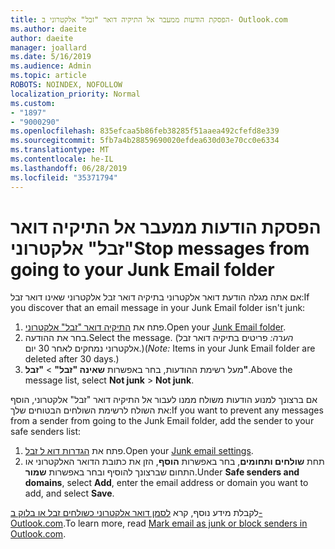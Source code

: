 ```yaml
---
title: הפסקת הודעות ממעבר אל התיקיה דואר "זבל" אלקטרוני ב- Outlook.com
ms.author: daeite
author: daeite
manager: joallard
ms.date: 5/16/2019
ms.audience: Admin
ms.topic: article
ROBOTS: NOINDEX, NOFOLLOW
localization_priority: Normal
ms.custom:
- "1897"
- "9000290"
ms.openlocfilehash: 835efcaa5b86feb38285f51aaea492cfefd8e339
ms.sourcegitcommit: 5fb7a4b28859690020efdea630d03e70cc0e6334
ms.translationtype: MT
ms.contentlocale: he-IL
ms.lasthandoff: 06/28/2019
ms.locfileid: "35371794"
---
```

# <a name="stop-messages-from-going-to-your-junk-email-folder"></a><span data-ttu-id="d9b9d-102">הפסקת הודעות ממעבר אל התיקיה דואר "זבל" אלקטרוני</span><span class="sxs-lookup"><span data-stu-id="d9b9d-102">Stop messages from going to your Junk Email folder</span></span>

<span data-ttu-id="d9b9d-103">אם אתה מגלה הודעת דואר אלקטרוני בתיקיה דואר זבל אלקטרוני שאינו דואר זבל:</span><span class="sxs-lookup"><span data-stu-id="d9b9d-103">If you discover that an email message in your Junk Email folder isn't junk:</span></span>

1. <span data-ttu-id="d9b9d-104">פתח את [התיקיה דואר "זבל" אלקטרוני](https://outlook.live.com/mail/junkemail).</span><span class="sxs-lookup"><span data-stu-id="d9b9d-104">Open your [Junk Email folder](https://outlook.live.com/mail/junkemail).</span></span>
1. <span data-ttu-id="d9b9d-105">בחר את ההודעה.</span><span class="sxs-lookup"><span data-stu-id="d9b9d-105">Select the message.</span></span> <span data-ttu-id="d9b9d-106">(*הערה:* פריטים בתיקיה דואר זבל אלקטרוני נמחקים לאחר 30 יום.)</span><span class="sxs-lookup"><span data-stu-id="d9b9d-106">(*Note:* Items in your Junk Email folder are deleted after 30 days.)</span></span>
1. <span data-ttu-id="d9b9d-107">מעל רשימת ההודעות, בחר באפשרות **שאינה "זבל"** > **"זבל"**.</span><span class="sxs-lookup"><span data-stu-id="d9b9d-107">Above the message list, select **Not junk** > **Not junk**.</span></span>

<span data-ttu-id="d9b9d-108">אם ברצונך למנוע הודעות משולח ממנו לעבור אל התיקיה דואר "זבל" אלקטרוני, הוסף את השולח לרשימת השולחים הבטוחים שלך:</span><span class="sxs-lookup"><span data-stu-id="d9b9d-108">If you want to prevent any messages from a sender from going to the Junk Email folder, add the sender to your safe senders list:</span></span>

1. <span data-ttu-id="d9b9d-109">פתח את [הגדרות דוא ל זבל](https://go.microsoft.com/fwlink/?linkid=2035804).</span><span class="sxs-lookup"><span data-stu-id="d9b9d-109">Open your [Junk email settings](https://go.microsoft.com/fwlink/?linkid=2035804).</span></span>
1. <span data-ttu-id="d9b9d-110">תחת **שולחים ותחומים**, בחר באפשרות **הוסף**, הזן את כתובת הדואר האלקטרוני או התחום שברצונך להוסיף ובחר באפשרות **שמור**.</span><span class="sxs-lookup"><span data-stu-id="d9b9d-110">Under **Safe senders and domains**, select **Add**, enter the email address or domain you want to add, and select **Save**.</span></span>

<span data-ttu-id="d9b9d-111">לקבלת מידע נוסף, קרא [לסמן דואר אלקטרוני כשולחים זבל או בלוק ב- Outlook.com](https://support.office.com/article/a3ece97b-82f8-4a5e-9ac3-e92fa6427ae4).</span><span class="sxs-lookup"><span data-stu-id="d9b9d-111">To learn more, read [Mark email as junk or block senders in Outlook.com](https://support.office.com/article/a3ece97b-82f8-4a5e-9ac3-e92fa6427ae4).</span></span>
